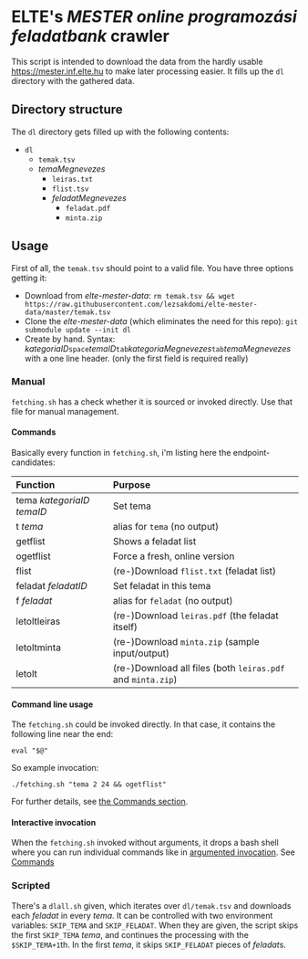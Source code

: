# ELTE's *MESTER online programozási feladatbank* crawler
This script is intended to download the data from the hardly usable <https://mester.inf.elte.hu> to make later processing easier.
It fills up the `dl` directory with the gathered data.

## Directory structure
The `dl` directory gets filled up with the following contents:
- `dl`
	- `temak.tsv`
	- *temaMegnevezes*
		- `leiras.txt`
		- `flist.tsv`
		- *feladatMegnevezes*
			- `feladat.pdf`
			- `minta.zip`

## Usage
First of all, the `temak.tsv` should point to a valid file.
You have three options getting it:
* Download from *elte-mester-data*: `rm temak.tsv && wget https://raw.githubusercontent.com/lezsakdomi/elte-mester-data/master/temak.tsv`
* Clone the *elte-mester-data* (which eliminates the need for this repo): `git submodule update --init dl`
* Create by hand. Syntax: *kategoriaID*`space`*temaID*`tab`*kategoriaMegnevezes*`tab`*temaMegnevezes* with a one line header. (only the first field is required really)

### Manual
`fetching.sh` has a check whether it is sourced or invoked directly. Use that file for manual management.

#### Commands
Basically every function in `fetching.sh`, i'm listing here the endpoint-candidates:

| Function			| Purpose |
|:------------------------------|:--------|
| tema  *kategoriaID* *temaID*	| Set tema |
| t *tema*			| alias for `tema` (no output) |
| getflist			| Shows a feladat list |
| ogetflist			| Force a fresh, online version |
| flist				| (re-)Download `flist.txt` (feladat list) |
| feladat *feladatID*		| Set feladat in this tema |
| f *feladat*			| alias for `feladat` (no output) |
| letoltleiras			| (re-)Download `leiras.pdf` (the feladat itself) |
| letoltminta			| (re-)Download `minta.zip` (sample input/output) |
| letolt			| (re-)Download all files (both `leiras.pdf` and `minta.zip`) |

#### Command line usage
The `fetching.sh` could be invoked directly. In that case, it contains the following line near the end:
```
eval "$@"
```

So example invocation:
```
./fetching.sh "tema 2 24 && ogetflist"
```

For further details, see [the Commands section](#commands).

#### Interactive invocation
When the `fetching.sh` invoked without arguments, it drops a bash shell where you can run individual commands like in [argumented invocation](#command-line-usage).
See [Commands](#commands)

### Scripted
There's a `dlall.sh` given, which iterates over `dl/temak.tsv` and downloads each *feladat* in every *tema*.
It can be controlled with two environment variables: `SKIP_TEMA` and `SKIP_FELADAT`. When they are given, the script skips the first `SKIP_TEMA` *tema*, and continues the processing with the `$SKIP_TEMA+1`th. In the first *tema*, it skips `SKIP_FELADAT` pieces of *feladat*s.
